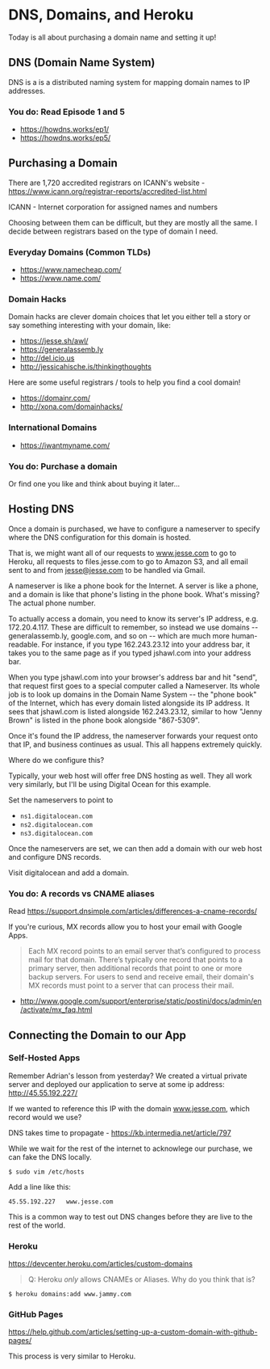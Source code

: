 # DNS, Domains, and Heroku

Today is all about purchasing a domain name and setting it up!

## DNS (Domain Name System)

DNS is a is a distributed naming system for mapping domain names to IP addresses.

### You do: Read Episode 1 and 5

- https://howdns.works/ep1/
- https://howdns.works/ep5/

## Purchasing a Domain

There are 1,720 accredited registrars on ICANN's website - https://www.icann.org/registrar-reports/accredited-list.html

ICANN - Internet corporation for assigned names and numbers

Choosing between them can be difficult, but they are mostly all the same. I decide between registrars based on the type
of domain I need.

### Everyday Domains (Common TLDs)

- https://www.namecheap.com/
- https://www.name.com/

### Domain Hacks

Domain hacks are clever domain choices that let you either tell a story or say something interesting with your domain, like:

- https://jesse.sh/awl/
- https://generalassemb.ly 
- http://del.icio.us
- http://jessicahische.is/thinkingthoughts

Here are some useful registrars / tools to help you find a cool domain!

- https://domainr.com/
- http://xona.com/domainhacks/

### International Domains

- https://iwantmyname.com/

### You do: Purchase a domain

Or find one you like and think about buying it later...

## Hosting DNS

Once a domain is purchased, we have to configure a nameserver to specify where the DNS configuration
for this domain is hosted.

That is, we might want all of our requests to www.jesse.com to go to Heroku, all requests to files.jesse.com to
go to Amazon S3, and all email sent to and from jesse@jesse.com to be handled via Gmail.

A nameserver is like a phone book for the Internet. A server is like a phone, and a domain is like that phone's listing in the phone book. What's missing? The actual phone number.

To actually access a domain, you need to know its server's IP address, e.g. 172.20.4.117. These are difficult to remember, so instead we use domains -- generalassemb.ly, google.com, and so on -- which are much more human-readable. For instance, if you type 162.243.23.12 into your address bar, it takes you to the same page as if you typed jshawl.com into your address bar.

When you type jshawl.com into your browser's address bar and hit "send", that request first goes to a special computer called a Nameserver. Its whole job is to look up domains in the Domain Name System -- the "phone book" of the Internet, which has every domain listed alongside its IP address. It sees that jshawl.com is listed alongside 162.243.23.12, similar to how "Jenny Brown" is listed in the phone book alongside "867-5309".

Once it's found the IP address, the nameserver forwards your request onto that IP, and business continues as usual. This all happens extremely quickly.

Where do we configure this?

Typically, your web host will offer free DNS hosting as well. They all work very similarly, but I'll be using
Digital Ocean for this example.

Set the nameservers to point to 

- `ns1.digitalocean.com`
- `ns2.digitalocean.com`
- `ns3.digitalocean.com`

Once the nameservers are set, we can then add a domain with our web host and configure DNS records.

Visit digitalocean and add a domain.

### You do: A records vs CNAME aliases

Read https://support.dnsimple.com/articles/differences-a-cname-records/

If you're curious, MX records allow you to host your email with Google Apps.

>Each MX record points to an email server that’s configured to process mail for that domain. There’s typically one record that points to a primary server, then additional records that point to one or more backup servers. For users to send and receive email, their domain's MX records must point to a server that can process their mail.

- http://www.google.com/support/enterprise/static/postini/docs/admin/en/activate/mx_faq.html

## Connecting the Domain to our App

### Self-Hosted Apps

Remember Adrian's lesson from yesterday? We created a virtual private server and deployed our
application to serve at some ip address: http://45.55.192.227/ 

If we wanted to reference this IP with the domain www.jesse.com, which record would we use?

DNS takes time to propagate - https://kb.intermedia.net/article/797

While we wait for the rest of the internet to acknowlege our purchase, we can fake
the DNS locally.

    $ sudo vim /etc/hosts

Add a line like this:

    45.55.192.227   www.jesse.com

This is a common way to test out DNS changes before they are live to the rest of the world.

### Heroku

https://devcenter.heroku.com/articles/custom-domains

>Q: Heroku *only* allows CNAMEs or Aliases. Why do you think that is?

    $ heroku domains:add www.jammy.com

### GitHub Pages

https://help.github.com/articles/setting-up-a-custom-domain-with-github-pages/

This process is very similar to Heroku.